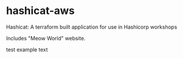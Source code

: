 # hashicat-aws
Hashicat: A terraform built application for use in Hashicorp workshops

Includes "Meow World" website.

test example text